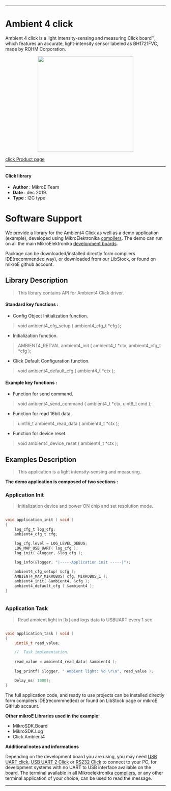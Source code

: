

---
# Ambient 4 click

Ambient 4 click is a light intensity-sensing and measuring Click board™, which features an accurate, light-intensity sensor labeled as BH1721FVC, made by ROHM Corporation.

<p align="center">
  <img src="https://download.mikroe.com/images/click_for_ide/ambient4_click.png" height=300px>
</p>


[click Product page](https://www.mikroe.com/ambient-4-click)

---


#### Click library 

- **Author**        : MikroE Team
- **Date**          : dec 2019.
- **Type**          : I2C type


# Software Support

We provide a library for the Ambient4 Click 
as well as a demo application (example), developed using MikroElektronika 
[compilers](https://shop.mikroe.com/compilers). 
The demo can run on all the main MikroElektronika [development boards](https://shop.mikroe.com/development-boards).

Package can be downloaded/installed directly form compilers IDE(recommended way), or downloaded from our LibStock, or found on mikroE github account. 

## Library Description

> This library contains API for Ambient4 Click driver.

#### Standard key functions :

- Config Object Initialization function.
> void ambient4_cfg_setup ( ambient4_cfg_t *cfg ); 
 
- Initialization function.
> AMBIENT4_RETVAL ambient4_init ( ambient4_t *ctx, ambient4_cfg_t *cfg );

- Click Default Configuration function.
> void ambient4_default_cfg ( ambient4_t *ctx );


#### Example key functions :

- Function for send command.
> void ambient4_send_command ( ambient4_t *ctx, uint8_t cmd );
 
- Function for read 16bit data.
> uint16_t ambient4_read_data ( ambient4_t *ctx );

- Function for device reset.
> void ambient4_device_reset ( ambient4_t *ctx );

## Examples Description

> This application is a light intensity-sensing and measuring.

**The demo application is composed of two sections :**

### Application Init 

> Initialization device and power ON chip and set resolution mode. 

```c

void application_init ( void )
{
    log_cfg_t log_cfg;
    ambient4_cfg_t cfg;

    log_cfg.level = LOG_LEVEL_DEBUG;
    LOG_MAP_USB_UART( log_cfg );
    log_init( &logger, &log_cfg );
    
    log_info(&logger, "|-----Application init -----|");

    ambient4_cfg_setup( &cfg );
    AMBIENT4_MAP_MIKROBUS( cfg, MIKROBUS_1 );
    ambient4_init( &ambient4, &cfg );
    ambient4_default_cfg ( &ambient4 );
}
  
```

### Application Task

> Read ambient light in [lx] and logs data to USBUART every 1 sec. 

```c

void application_task ( void )
{
    uint16_t read_value;

    //  Task implementation.
    
    read_value = ambient4_read_data( &ambient4 );
    
    log_printf( &logger, " Ambient light: %d \r\n", read_value );

    Delay_ms( 1000);
}  

```

The full application code, and ready to use projects can be  installed directly form compilers IDE(recommneded) or found on LibStock page or mikroE GitHub accaunt.

**Other mikroE Libraries used in the example:** 

- MikroSDK.Board
- MikroSDK.Log
- Click.Ambient4

**Additional notes and informations**

Depending on the development board you are using, you may need 
[USB UART click](https://shop.mikroe.com/usb-uart-click), 
[USB UART 2 Click](https://shop.mikroe.com/usb-uart-2-click) or 
[RS232 Click](https://shop.mikroe.com/rs232-click) to connect to your PC, for 
development systems with no UART to USB interface available on the board. The 
terminal available in all Mikroelektronika 
[compilers](https://shop.mikroe.com/compilers), or any other terminal application 
of your choice, can be used to read the message.



---
